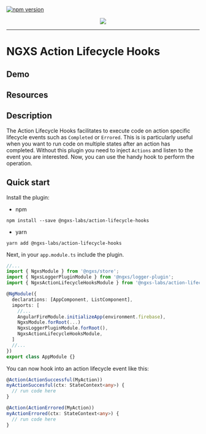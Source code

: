 [![npm version](https://badge.fury.io/js/%40ngxs-labs%2Faction-lifecycle-hooks.svg)](https://badge.fury.io/js/%40ngxs-labs%2Faction-lifecycle-hooks)

<p align="center">
  <img src="https://raw.githubusercontent.com/ngxs-labs/emitter/master/docs/assets/logo.png">
</p>

---

# NGXS Action Lifecycle Hooks

## Demo

## Resources

## Description

The Action Lifecycle Hooks facilitates to execute code on action specific lifecycle events such as `Completed` or `Errored`. This is is particularly useful when you want to run code on multiple states after an action has completed. Without this plugin you need to inject `Actions` and listen to the event you are interested. Now, you can use the handy hook to perform the operation.

## Quick start

Install the plugin:

- npm

```console
npm install --save @ngxs-labs/action-lifecycle-hooks
```

- yarn

```console
yarn add @ngxs-labs/action-lifecycle-hooks
```

Next, in your `app.module.ts` include the plugin.

```ts
//...
import { NgxsModule } from '@ngxs/store';
import { NgxsLoggerPluginModule } from '@ngxs/logger-plugin';
import { NgxsActionLifecycleHooksModule } from '@ngxs-labs/action-lifecycle-hooks';

@NgModule({
  declarations: [AppComponent, ListComponent],
  imports: [
    //...
    AngularFireModule.initializeApp(environment.firebase),
    NgxsModule.forRoot(...)
    NgxsLoggerPluginModule.forRoot(),
    NgxsActionLifecycleHooksModule,
  ]
  //...
})
export class AppModule {}
```

You can now hook into an action lifecycle event like this:

```ts
@Action(ActionSuccessful(MyAction))
myActionSuccesful(ctx: StateContext<any>) {
  // run code here
}

@Action(ActionErrored(MyAction))
myActionErrored(ctx: StateContext<any>) {
  // run code here
}
```